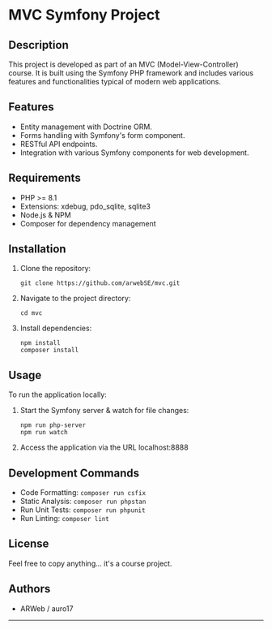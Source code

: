 # MVC Symfony Project

## Description

This project is developed as part of an MVC (Model-View-Controller) course. It is built using the Symfony PHP framework and includes various features and functionalities typical of modern web applications.

## Features

-   Entity management with Doctrine ORM.
-   Forms handling with Symfony's form component.
-   RESTful API endpoints.
-   Integration with various Symfony components for web development.

## Requirements

-   PHP >= 8.1
-   Extensions: xdebug, pdo_sqlite, sqlite3
-   Node.js & NPM
-   Composer for dependency management

## Installation

1. Clone the repository:
    ```
    git clone https://github.com/arwebSE/mvc.git
    ```
2. Navigate to the project directory:
    ```
    cd mvc
    ```
3. Install dependencies:
    ```
    npm install
    composer install
    ```

## Usage

To run the application locally:

1. Start the Symfony server & watch for file changes:
    ```
    npm run php-server
    npm run watch
    ```
2. Access the application via the URL localhost:8888

## Development Commands

-   Code Formatting: `composer run csfix`
-   Static Analysis: `composer run phpstan`
-   Run Unit Tests: `composer run phpunit`
-   Run Linting: `composer lint`

## License

Feel free to copy anything... it's a course project.

## Authors

-   ARWeb / auro17

---
